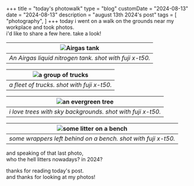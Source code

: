 +++
title = "today's photowalk"
type = "blog"
customDate = "2024-08-13"
date = "2024-08-13"
description = "august 13th 2024's post"
tags = [
    "photography",
]
+++
today i went on a walk on the grounds near my workplace and took photos.\
i'd like to share a few here. take a look!

| ![Airgas tank](https://live.staticflickr.com/65535/53921808504_142a47a0e6_b.jpg) | 
|:--:| 
| *An Airgas liquid nitrogen tank. shot with fuji x-t50.* |

| ![a group of trucks](https://live.staticflickr.com/65535/53921704503_2fe533aa29_b.jpg) | 
|:--:| 
| *a fleet of trucks. shot with fuji x-t50.* |

| ![an evergreen tree](https://live.staticflickr.com/65535/53921808509_6b16489c64_b.jpg) | 
|:--:| 
| *i love trees with sky backgrounds. shot with fuji x-t50.* |

| ![some litter on a bench](https://live.staticflickr.com/65535/53921794919_ff482aba13_b.jpg) | 
|:--:| 
| *some wrappers left behind on a bench. shot with fuji x-t50.* |

and speaking of that last photo,\
who the hell litters nowadays? in 2024?

thanks for reading today's post.\
and thanks for looking at my photos!